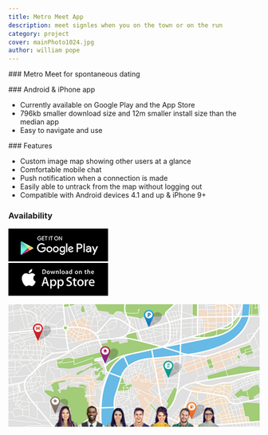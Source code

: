 ```yaml
---
title: Metro Meet App
description: meet signles when you on the town or on the run
category: project
cover: mainPhoto1024.jpg
author: william pope
---
```


### Metro Meet for spontaneous dating
 
### Android & iPhone app
* Currently available on Google Play and the App Store
* 796kb smaller download size and 12m smaller install size than the median app
* Easy to navigate and use 

### Features
* Custom image map showing other users at a glance
* Comfortable mobile chat
* Push notification when a connection is made
* Easily able to untrack from the map without logging out 
* Compatible with Android devices 4.1 and up & iPhone 9+

### Availability

<a href="https://play.google.com/store/apps/details?id=com.ubermeets">
    <img src="gplay.png" />
</a>
<br />
<a href="https://apps.apple.com/us/app/id1516134474">
    <img src="appstore.png" />
</a>
<br />

![app pic](./mainPhoto1024.jpg)

